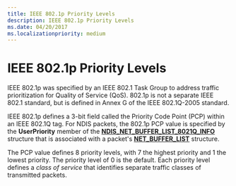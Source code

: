 ```yaml
---
title: IEEE 802.1p Priority Levels
description: IEEE 802.1p Priority Levels
ms.date: 04/20/2017
ms.localizationpriority: medium
---
```


# IEEE 802.1p Priority Levels


IEEE 802.1p was specified by an IEEE 802.1 Task Group to address traffic prioritization for Quality of Service (QoS). 802.1p is not a separate IEEE 802.1 standard, but is defined in Annex G of the IEEE 802.1Q-2005 standard.

IEEE 802.1p defines a 3-bit field called the Priority Code Point (PCP) within an IEEE 802.1Q tag. For NDIS packets, the 802.1p PCP value is specified by the **UserPriority** member of the [**NDIS\_NET\_BUFFER\_LIST\_8021Q\_INFO**](/windows-hardware/drivers/ddi/ndis/ns-ndis-_ndis_net_buffer_list_8021q_info) structure that is associated with a packet's [**NET\_BUFFER\_LIST**](/windows-hardware/drivers/ddi/nbl/ns-nbl-net_buffer_list) structure.

The PCP value defines 8 priority levels, with 7 the highest priority and 1 the lowest priority. The priority level of 0 is the default. Each priority level defines a *class of service* that identifies separate traffic classes of transmitted packets.

 

